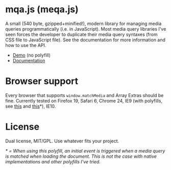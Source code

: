 # mqa.js (meqa.js)
A small (540 byte, gzipped+minified!), modern library for managing media queries programmatically (i.e. in JavaScript).
Most media query libraries I've seen forces the developer to duplicate their media query syntaxes (from CSS file to JavaScript file). See the documentation for more information and how to use the API.

* [Demo](http://peol.github.com/mqa.js/demo/index.html) (no polyfill)
* [Documentation](http://peol.github.com/mqa.js/mqa.html)

# Browser support
Every browser that supports `window.matchMedia` and Array Extras should be fine. Currently tested on Firefox 19,
Safari 6, Chrome 24, IE9 (with polyfills, see [this](https://github.com/weblinc/media-match) and [this](https://github.com/paulirish/matchMedia.js/)*), IE10.

# License
Dual license, MIT/GPL. Use whatever fits your project.

_* = When using this polyfill, an initial event is triggered when a media query is matched when loading the document. This is not the case with native implementations and other polyfills I've tried._

